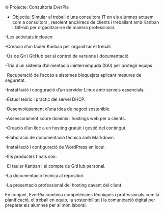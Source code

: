 🌐 Projecte: Consultoria EverPia
- Objectiu: Simular el treball d’una consultora   IT on els alumnes actuem com a consultors , resolent encàrrecs de clients i treballant amb Kanban i GitHub per organitzar-se de manera professional.

-Les activitats inclouen:

 -Creació d’un tauler Kanban per organitzar el treball.

-Ús de Git i GitHub per al control de versions i documentació.

-Tria d’un sistema d’alimentació ininterrompuda (SAI) per protegir equips.

-Recuperació de l’accés a sistemes bloquejats aplicant mesures de seguretat.

-Instal·lació i conguració d’un servidor Linux amb serveis essencials.

-Estudi teòric i pràctic del servei DHCP.

-Desenvolupament d’una idea de negoci sostenible.

-Assessorament sobre dominis i hostings web per a clients.

-Creació d’un lloc a un hosting gratuït i gestió del contingut.

 -Elaboració de documentació tècnica amb Markdown.

-Instal·lació i configuració de WordPress en local.

-Els productes finals són:

-El tauler Kanban i el compte de GitHub personal.

-La documentació tècnica al repositori.

-La presentació professional del hosting davant del client.

En conjunt, EverPia combina competències tècniques i professionals com la planificació, el treball en equip, la sostenibilitat i la comunicació digital per preparar els alumnes per al món laboral.

